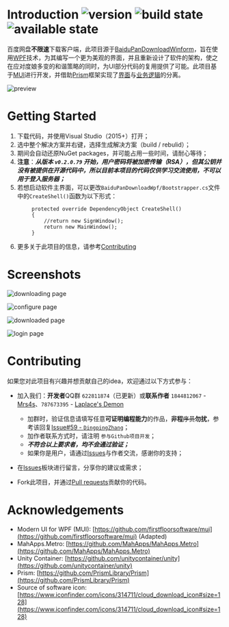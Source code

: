 # Introduction ![version](https://img.shields.io/badge/BaiduPanDownloadWpf-v0.2.0.79-orange.svg) ![build state](https://img.shields.io/badge/build-passing-brightgreen.svg) ![available state](https://img.shields.io/badge/available-false-red.svg)
百度网盘**不限速**下载客户端，此项目源于[BaiduPanDownloadWinform](https://github.com/ResourceHunter/BaiduPanDownloadWinform)，旨在使用[WPF](https://msdn.microsoft.com/en-us/library/mt149842.aspx)技术，为其编写一个更为美观的界面，并且重新设计了软件的架构，使之在应对度娘多变的和谐策略的同时，为UI部分代码的复用提供了可能。此项目基于[MUI](https://github.com/firstfloorsoftware/mui)进行开发，并借助[Prism](https://github.com/PrismLibrary/Prism)框架实现了[界面](https://github.com/ResourceHunter/BaiduPanDownloadWpf/tree/master/BaiduPanDownloadWpf)与[业务逻辑](https://github.com/ResourceHunter/BaiduPanDownloadWpf/tree/master/BaiduPanDownloadWpf.Core)的分离。

![preview](/docs/images/preview.png)

# Getting Started
1. 下载代码，并使用Visual Studio（2015+）打开；
0. 选中整个解决方案并右键，选择生成解决方案（build / rebulid）；
0. 期间会自动还原NuGet packages，并可能占用一些时间，请耐心等待；
0. **注意**：***从版本 `v0.2.0.79` 开始，用户密码将被加密传输（RSA），但其公钥并没有被提供在开源代码中，所以目前本项目的代码仅供学习交流使用，不可以用于登入服务器；***
0. 若想启动软件主界面，可以更改`BaiduPanDownloadWpf/Bootstrapper.cs`文件中的`CreateShell()`函数为以下形式：
```
        protected override DependencyObject CreateShell()
        {
            //return new SignWindow();
            return new MainWindow();
        }
```
6. 更多关于此项目的信息，请参考[Contributing](#Contributing)

# Screenshots

![downloading page](/docs/images/downloading_page.jpg)

![configure page](/docs/images/configure_page.png)

![downloaded page](/docs/images/downloaded_page.png)

![login page](/docs/images/login_page.png)

<h1 id="Contributing">Contributing</h1>

如果您对此项目有兴趣并想贡献自己的idea，欢迎通过以下方式参与：
- 加入我们：**开发者**QQ群 `622811874`（已更新）或**联系作者** `1844812067` - [Mrs4s](https://github.com/Mrs4s)、`787673395` - [Laplace's Demon](https://github.com/DingpingZhang)

    - 加群时，验证信息请填写任意**可证明编程能力**的作品，**非程**~~序员~~**勿扰**，参考该回复[Issue#59 - `DingpingZhang`](https://github.com/ResourceHunter/BaiduPanDownloadWpf/issues/59)；
    - 加作者联系方式时，请注明 `参与Github项目开发`；
    - ***不符合以上要求者，均不会通过验证；***
    - 如果你是用户，请通过[Issues](https://github.com/ResourceHunter/BaiduPanDownloadWpf/issues)与作者交流，感谢你的支持；
- 在[Issues](https://github.com/ResourceHunter/BaiduPanDownloadWpf/issues)板块进行留言，分享你的建议或需求；
- Fork此项目，并通过[Pull requests](https://github.com/ResourceHunter/BaiduPanDownloadWpf/pulls)贡献你的代码。

# Acknowledgements

- Modern UI for WPF (MUI): [https://github.com/firstfloorsoftware/mui](https://github.com/firstfloorsoftware/mui) (Adapted)
- MahApps.Metro: [https://github.com/MahApps/MahApps.Metro](https://github.com/MahApps/MahApps.Metro)
- Unity Container: [https://github.com/unitycontainer/unity](https://github.com/unitycontainer/unity)
- Prism: [https://github.com/PrismLibrary/Prism](https://github.com/PrismLibrary/Prism)
- Source of software icon: [https://www.iconfinder.com/icons/314711/cloud_download_icon#size=128](https://www.iconfinder.com/icons/314711/cloud_download_icon#size=128)